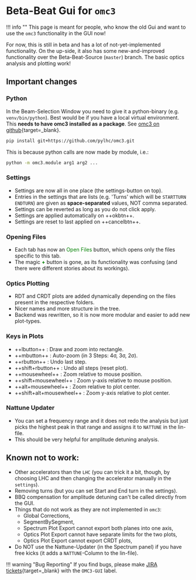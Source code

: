 # Beta-Beat Gui for `omc3`

!!! info ""
    This page is meant for people, who know the old Gui and want to use the `omc3` functionality in the GUI now!

For now, this is still in beta and has a lot of not-yet-implemented functionality.
On the up-side, it also has some new-and-improved functionality over the Beta-Beat-Source (`master`) branch.
The basic optics analysis and plotting work!

## Important changes

### Python

In the Beam-Selection Window you need to give it a python-binary (e.g. `venv/bin/python`).
Best would be if you have a local virtual environment.
This **needs to have omc3 installed as a package**.
See [omc3 on github][omc3_github_getting_started]{target=_blank}.
```bash
pip install git+https://github.com/pylhc/omc3.git
```
This is because python calls are now made by module, i.e.:
```bash
python -m omc3.module arg1 arg2 ...
```

### Settings

* Settings are now all in one place (the settings-button on top).
* Entries in the settings that are lists (e.g. 'Turns' which will be `STARTTURN ENDTURN`) are given as **space-separated** values, NOT comma separated.
* Settings can be reverted as long as you do not click apply.
* Settings are applied automatically on ++okbtn++.
* Settings are reset to last applied on ++cancelbtn++.

### Opening Files

* Each tab has now an <span style="color:green;">Open Files</span> button, which opens only the files specific to this tab.
* The magic <span style="color:green">**+**</span> button is gone, as its functionality was confusing (and there were different stories about its workings).

### Optics Plotting

* RDT and CRDT plots are added dynamically depending on the files present in the respective folders.
* Nicer names and more structure in the tree.
* Backend was rewritten, so it is now more modular and easier to add new plot-types.

### Keys in Plots

* ++lbutton++ : Draw and zoom into rectangle.
* ++mbutton++ : Auto-zoom (in 3 Steps: 4&sigma;, 3&sigma;, 2&sigma;).
* ++rbutton++ : Undo last step.
* ++shift+rbutton++ : Undo all steps (reset plot).
* ++mousewheel++ : Zoom relative to mouse position.
* ++shift+mousewheel++ : Zoom y-axis relative to mouse position.
* ++alt+mousewheel++ : Zoom relative to plot center.
* ++shift+alt+mousewheel++ : Zoom y-axis relative to plot center.

### Nattune Updater

* You can set a frequency range and it does not redo the analysis but just picks the highest peak in that range and assigns it to `NATTUNE` in the lin-file.
* This should be very helpful for amplitude detuning analysis.

## Known not to work:

* Other accelerators than the `LHC` (you can trick it a bit, though, by choosing LHC and then changing the accelerator manually in the `settings`).
* Removing turns (but you can set Start and End turn in the settings).
* BBQ compensation for amplitude detuning can't be called directly from the GUI.
* Things that do not work as they are not implemented in `omc3`:
    - Global Corrections,
    - SegmentBySegment,
    - Spectrum Plot Export cannot export both planes into one axis,
    - Optics Plot Export cannot have separate limits for the two plots,
    - Optics Plot Export cannot export CRDT plots,
* Do NOT use the Nattune-Updater (in the Spectrum panel) if you have free kicks (it adds a `NATTUNE`-Column to the lin-file).

!!! warning "Bug Reporting"
    If you find bugs, please make [JIRA tickets][jira_bug_tickets]{target=_blank} with the `OMC3-GUI` label.


[omc3_github_getting_started]: https://github.com/pylhc/omc3#getting-started
[jira_bug_tickets]: https://its.cern.ch/jira/projects/BBGUI/issues